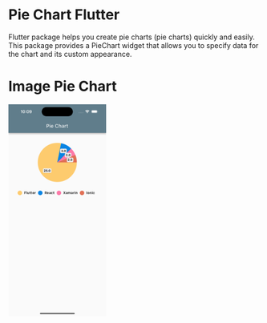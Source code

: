 # Pie Chart Flutter 
Flutter package helps you create pie charts (pie charts) quickly and easily. This package provides a PieChart widget that allows you to specify data for the chart and its custom appearance.
# Image Pie Chart 
<div>
<img src="https://github.com/Ngochiendev/pie_chart/blob/main/screenshots/pie_chart.png?raw=true"  width="195px">
</div>
